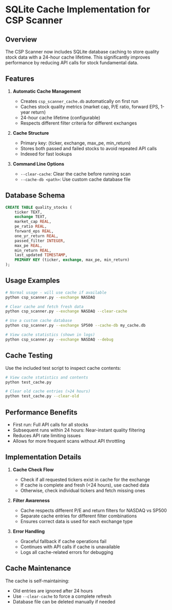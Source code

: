 # SQLite Cache Implementation for CSP Scanner

## Overview

The CSP Scanner now includes SQLite database caching to store quality stock data with a 24-hour cache lifetime. This significantly improves performance by reducing API calls for stock fundamental data.

## Features

1. **Automatic Cache Management**
   - Creates `csp_scanner_cache.db` automatically on first run
   - Caches stock quality metrics (market cap, P/E ratio, forward EPS, 1-year return)
   - 24-hour cache lifetime (configurable)
   - Respects different filter criteria for different exchanges

2. **Cache Structure**
   - Primary key: (ticker, exchange, max_pe, min_return)
   - Stores both passed and failed stocks to avoid repeated API calls
   - Indexed for fast lookups

3. **Command Line Options**
   - `--clear-cache`: Clear the cache before running scan
   - `--cache-db <path>`: Use custom cache database file

## Database Schema

```sql
CREATE TABLE quality_stocks (
    ticker TEXT,
    exchange TEXT,
    market_cap REAL,
    pe_ratio REAL,
    forward_eps REAL,
    one_yr_return REAL,
    passed_filter INTEGER,
    max_pe REAL,
    min_return REAL,
    last_updated TIMESTAMP,
    PRIMARY KEY (ticker, exchange, max_pe, min_return)
);
```

## Usage Examples

```bash
# Normal usage - will use cache if available
python csp_scanner.py --exchange NASDAQ

# Clear cache and fetch fresh data
python csp_scanner.py --exchange NASDAQ --clear-cache

# Use a custom cache database
python csp_scanner.py --exchange SP500 --cache-db my_cache.db

# View cache statistics (shown in logs)
python csp_scanner.py --exchange NASDAQ --debug
```

## Cache Testing

Use the included test script to inspect cache contents:

```bash
# View cache statistics and contents
python test_cache.py

# Clear old cache entries (>24 hours)
python test_cache.py --clear-old
```

## Performance Benefits

- First run: Full API calls for all stocks
- Subsequent runs within 24 hours: Near-instant quality filtering
- Reduces API rate limiting issues
- Allows for more frequent scans without API throttling

## Implementation Details

1. **Cache Check Flow**
   - Check if all requested tickers exist in cache for the exchange
   - If cache is complete and fresh (<24 hours), use cached data
   - Otherwise, check individual tickers and fetch missing ones

2. **Filter Awareness**
   - Cache respects different P/E and return filters for NASDAQ vs SP500
   - Separate cache entries for different filter combinations
   - Ensures correct data is used for each exchange type

3. **Error Handling**
   - Graceful fallback if cache operations fail
   - Continues with API calls if cache is unavailable
   - Logs all cache-related errors for debugging

## Cache Maintenance

The cache is self-maintaining:
- Old entries are ignored after 24 hours
- Use `--clear-cache` to force a complete refresh
- Database file can be deleted manually if needed